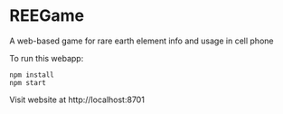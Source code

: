 REEGame
=======

A web-based game for rare earth element info and usage in cell phone

To run this webapp:

```
npm install
npm start
```

Visit website at  http://localhost:8701
